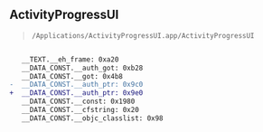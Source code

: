 ## ActivityProgressUI

> `/Applications/ActivityProgressUI.app/ActivityProgressUI`

```diff

   __TEXT.__eh_frame: 0xa20
   __DATA_CONST.__auth_got: 0xb28
   __DATA_CONST.__got: 0x4b8
-  __DATA_CONST.__auth_ptr: 0x9c0
+  __DATA_CONST.__auth_ptr: 0x9e0
   __DATA_CONST.__const: 0x1980
   __DATA_CONST.__cfstring: 0x20
   __DATA_CONST.__objc_classlist: 0x98

```
